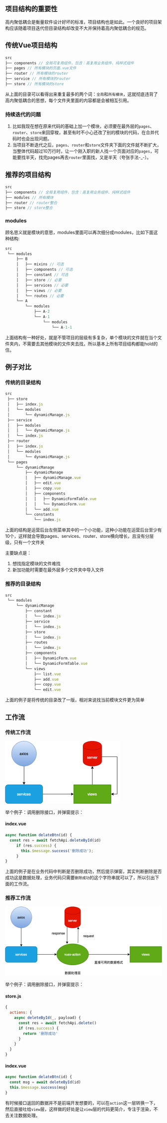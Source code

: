 ## 项目结构的重要性
高内聚低耦合是衡量软件设计好坏的标准，项目结构也是如此。一个良好的项目架构应该随着项目迭代但目录结构却改变不大并保持着高内聚低耦合的规范。

## 传统Vue项目结构

```js
src
├── components // 全局可复用组件，包含：高复用业务组件、纯样式组件
├── pages // 所有模块的页面.vue文件
├── router // 所有模块的router
├── service // 所有模块的router
├── store // 所有模块的store
```
从上面的目录可以看得出来重复最多的两个词：`全局`和`所有模块`，这就彻底违背了高内聚低耦合的思想，每个文件夹里面的内容都是会被相互引用。

### 持续迭代的问题
1. 比如我现在想在原来代码的基础上加一个模块，必须要在最外层的`pages`、`router`、`store`来回穿梭，甚至有时不小心还改了别的模块的代码，在合并代码时也会出现问题。
2. 当项目不断迭代之后，`pages`、`router`和`store`文件夹下面的文件就不断扩大，当整体代码超过10万行时，让一个刚入职的新人找一个页面对应的`pages`，可能要找半天，找完pages再去`router`里面找，又是半天（夸张手法-_-）。


## 推荐的项目结构
```js
src
├── components // 全局复用组件，包含：高复用业务组件、纯样式组件
├── modules // 所有模块
├── router // router整合
├── store // store整合
```

### modules
顾名思义就是模块的意思，modules里面可以再次细分成modules，比如下面这种结构:
```js
src
 └── modules
     ├── B
     │   ├── mixins // 可选
     │   ├── components // 可选
     │   ├── constant // 可选
     │   ├── store // 必要
     │   ├── services // 必要
     │   ├── views // 必要
     │   └── routes // 必要
     └── A
         └── modules
             ├── A-2
             └── A-1
                 └── modules
                     └── A-1-1
```
上面结构有一种好处，就是不管项目的层级有多复杂，单个模块的文件就在当个文件夹内，不需要去其他模块的文件夹去找，所以基本上所有项目结构都能hold的住。
## 例子对比
### 传统的目录结构
```js
src
 ├── store
 │   ├── index.js
 │   └── modules
 │       └── dynamicManage.js
 ├── service
 │   ├── modules
 │   │   └── dynamicManage.js
 │   └── index.js
 ├── router
 │   ├── index.js
 │   └── modules
 │       └── dynamicManage.js
 └── pages
     └── dynamicManage
         ├── dynamicManage
         │   ├── dynamicManage.vue
         │   ├── edit.vue
         │   ├── copy.vue
         │   ├── components
         │   │   ├── DynamicFormTable.vue
         │   │   └── DynamicForm.vue
         │   └── add.vue
         └── constants
             └── index.js
```
上面的结构是运营后台左侧菜单其中的一个小功能，这种小功能在运营后台至少有10个，这样就会导致pages、services、router、store横向增长，且没有分层级，只有一个文件夹

主要缺点是：

1. 想找指定模块的文件难找
2. 新加功能时需要在最外层多个文件夹中导入文件
### 推荐的目录结构
```js
src
 └── modules
     └── dynamicManage
         ├── constant
         │   └── index.js
         ├── service
         │   └── index.js
         ├── store
         │   └── index.js
         ├── routes
         │   └── index.js
         ├── components
         │   ├── DynamicForm.vue
         │   └── DynamicFormTable.vue
         └── views
             ├── list.vue
             ├── add.vue
             ├── copy.vue
             └── edit.vue
```
上面的例子是将传统的目录改了一版，相对来说找当前模块文件更为简单
## 工作流
### 传统工作流
![](./assets/tradition-request.drawio.png)

举个例子：调用删除接口，并弹窗提示：
#### index.vue
```js
async function delateBtn(id) {
  const res = await fetchApi.deleteById(id)
     if (res.success) {
       this.$message.success('删除成功');
     }
}
```
上面的例子是在业务代码中判断是否删除成功，然后提示弹窗，其实判断删除是否成功这是数据处理，业务代码只需要`删除成功`的这个字符串就可以了，所以引出下面的工作流。
### 推荐工作流
![](./assets/recommend-request.drawio.png)

举个例子：调用删除接口，并弹窗提示：
#### store.js
```js
{
  actions: {
    async deleteById(_, payload) {
      const res = await fetchApi.delete()
      if (res.success) {
        return '删除成功'
      }
    }
  }
}
```
#### index.vue
```js
async function delateBtn(id) {
  const msg = await deleteById(id)
  this.$message.success(msg)
}
```
有时候接口返回的数据并不是前端开发想要的，可以在`action`这一层转换一下，然后直接吐给`view`层，这样做的好处是让`view`层的代码更简介，专注于渲染，不去关注数据处理。



